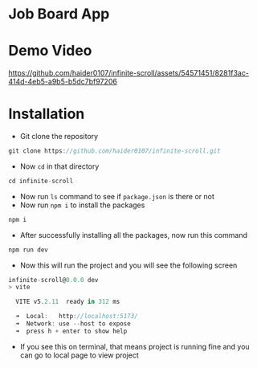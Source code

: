 # Job Board App

# Demo Video

https://github.com/haider0107/infinite-scroll/assets/54571451/8281f3ac-414d-4eb5-a9b5-b5dc7bf97206

# Installation

- Git clone the repository

```jsx
git clone https://github.com/haider0107/infinite-scroll.git
```

- Now `cd` in that directory

```jsx
cd infinite-scroll
```

- Now run `ls` command to see if `package.json` is there or not
- Now run `npm i` to install the packages

```jsx
npm i
```

- After successfully installing all the packages, now run this command

```jsx
npm run dev
```

- Now this will run the project and you will see the following screen

```jsx
infinite-scroll@0.0.0 dev
> vite

  VITE v5.2.11  ready in 312 ms

  ➜  Local:   http://localhost:5173/
  ➜  Network: use --host to expose
  ➜  press h + enter to show help
```

- If you see this on terminal, that means project is running fine and you can go to local page to view project
